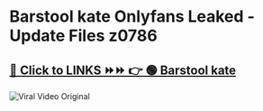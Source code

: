 
 # Barstool kate Onlyfans Leaked - Update Files z0786

## <h2><a href="https://clipsfans.com/Barstool_kate&ref=git">🔗 Click to LINKS ⏩⏩ 👉 🟢 Barstool kate </a></h2>

<a href="https://clipsfans.com/Barstool_kate&ref=git" rel="nofollow" data-target="animated-image.originalLink"><img src="https://i.ibb.co.com/xMMVF88/686577567.gif" alt="Viral Video Original" style="max-width: 100%; display: inline-block;" data-target="animated-image.originalImage"></a>

